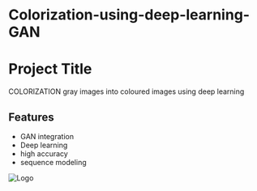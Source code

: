 # Colorization-using-deep-learning-GAN

# Project Title

COLORIZATION gray images into coloured images using deep learning


## Features

- GAN integration
- Deep learning
- high accuracy
- sequence modeling


![Logo](https://www.researchgate.net/publication/362151284/figure/fig2/AS:1180123210498048@1658374707408/a-b-Colorization-with-conventional-GAN-inversion-often-fail-to-invert-inthe-wild.png)


